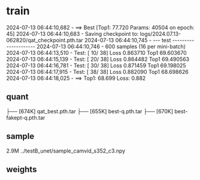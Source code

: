 

# train

2024-07-13 06:44:10,682 - ==> Best [Top1: 77.720   Params: 40504 on epoch: 45]
2024-07-13 06:44:10,683 - Saving checkpoint to: logs/2024.07.13-062820/qat_checkpoint.pth.tar
2024-07-13 06:44:10,745 - --- test ---------------------
2024-07-13 06:44:10,746 - 600 samples (16 per mini-batch)
2024-07-13 06:44:13,510 - Test: [   10/   38]    Loss 0.863710    Top1 69.603670    
2024-07-13 06:44:15,139 - Test: [   20/   38]    Loss 0.864482    Top1 69.490563    
2024-07-13 06:44:16,781 - Test: [   30/   38]    Loss 0.871459    Top1 69.198025    
2024-07-13 06:44:17,915 - Test: [   38/   38]    Loss 0.882090    Top1 68.698626    
2024-07-13 06:44:18,025 - ==> Top1: 68.699    Loss: 0.882


## quant 

├── [674K]  qat_best.pth.tar
├── [655K]  best-q.pth.tar
├── [670K]  best-fakept-q.pth.tar


## sample

2.9M    ../testB_unet/sample_camvid_s352_c3.npy

## weights
